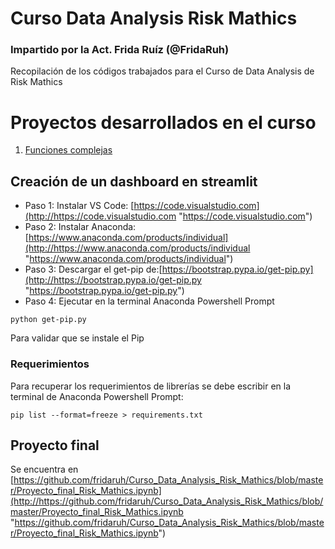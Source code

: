 # Curso Data Analysis Risk Mathics
### Impartido por la Act. Frida Ruíz (@FridaRuh)
Recopilación de los códigos trabajados para el Curso de Data Analysis de Risk Mathics

# Proyectos desarrollados en el curso

1. [Funciones complejas](http://https://github.com/fridaruh/Curso_Data_Analysis_Risk_Mathics/blob/master/Funciones_lambda_y_ciclos_for.ipynb "Funciones complejas")


## Creación de un dashboard en streamlit

- Paso 1: Instalar VS Code: [https://code.visualstudio.com](http://https://code.visualstudio.com "https://code.visualstudio.com")
- Paso 2: Instalar Anaconda: [https://www.anaconda.com/products/individual](http://https://www.anaconda.com/products/individual "https://www.anaconda.com/products/individual")
- Paso 3: Descargar el get-pip de:[https://bootstrap.pypa.io/get-pip.py](http://https://bootstrap.pypa.io/get-pip.py "https://bootstrap.pypa.io/get-pip.py")
- Paso 4: Ejecutar en la terminal Anaconda Powershell Prompt

`python get-pip.py`

  Para validar que se instale el Pip

### Requerimientos

Para recuperar los requerimientos de librerías se debe escribir en la terminal de Anaconda Powershell Prompt:

`pip list --format=freeze > requirements.txt`

## Proyecto final

Se encuentra en [https://github.com/fridaruh/Curso_Data_Analysis_Risk_Mathics/blob/master/Proyecto_final_Risk_Mathics.ipynb](http://https://github.com/fridaruh/Curso_Data_Analysis_Risk_Mathics/blob/master/Proyecto_final_Risk_Mathics.ipynb "https://github.com/fridaruh/Curso_Data_Analysis_Risk_Mathics/blob/master/Proyecto_final_Risk_Mathics.ipynb")
